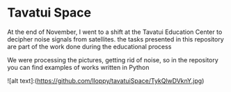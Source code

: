 # Tavatui Space

At the end of November, I went to a shift at the Tavatui Education Center to decipher noise signals from satellites. the tasks presented in this repository are part of the work done during the educational process

We were processing the pictures, getting rid of noise, so in the repository you can find examples of works written in Python

![alt text]:(https://github.com/lloppy/tavatuiSpace/TykQlwDVknY.jpg)
